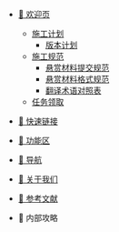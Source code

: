 * [🌆 欢迎页](/README.md)
  * [施工计划](/welcome/dev_plans/README.md)
    * [版本计划](/welcome/dev_plans/version_plans.md)
  * [施工规范](/welcome/dev_rules/README.md)
    * [悬赏材料提交规范](/welcome/dev_rules/commit_rules.md)
    * [悬赏材料格式规范](/welcome/dev_rules/material_rules.md)
    * [翻译术语对照表](/welcome/dev_rules/glossary.md)
  * [任务领取](/welcome/assign.md)

* [🔗 快速链接](/quicklink/1.-newbie_mission/README.md)

* [🚙 功能区](/area/1.-cheng-shi.md)

* [🔎 导航](/navigation/README.md)

* [🧑 关于我们](/aboutus/who-are-we.md)
  <!-- * [Who are we](/aboutus/who-are-we.md) -->

* [📖 参考文献](/reference/vscode_install.md)
  <!-- * [VsCode安装、插件安装、Markdown预览](/reference/vscode_install.md)
  * [Markdown基本语法](/reference/markdown_basic.md)
  * [正则表达式语法](/reference/regex_basic.md)
  * [Git及Github基本功能介绍](/reference/git_basic.md)
  * [Docsify基本功能介绍](/reference/docsify_basic.md) -->

* 🧠 内部攻略
  <!-- * [系统工作](/tutorials/xi-tong-gong-zuo.md) -->
